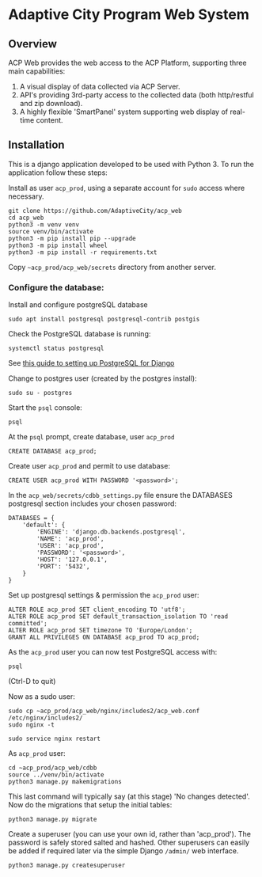 # Adaptive City Program Web System

## Overview
ACP Web provides the web access to the ACP Platform, supporting three main capabilities:
1. A visual display of data collected via ACP Server.
2. API's providing 3rd-party access to the collected data (both http/restful and zip download).
3. A highly flexible 'SmartPanel' system supporting web display of real-time content.

## Installation

This is a django application developed to be used with Python 3. To run the application follow these steps:

Install as user `acp_prod`, using a separate account for `sudo` access where necessary.

```
git clone https://github.com/AdaptiveCity/acp_web
cd acp_web
python3 -m venv venv
source venv/bin/activate
python3 -m pip install pip --upgrade
python3 -m pip install wheel
python3 -m pip install -r requirements.txt
```

Copy `~acp_prod/acp_web/secrets` directory from another server.

### Configure the database:
Install and configure postgreSQL database
```
sudo apt install postgresql postgresql-contrib postgis
```

Check the PostgreSQL database is running:
```
systemctl status postgresql
```

See [this guide to setting up PostgreSQL for Django](https://www.digitalocean.com/community/tutorials/how-to-use-postgresql-with-your-django-application-on-ubuntu-14-04)

Change to postgres user (created by the postgres install):
```
sudo su - postgres
```
Start the `psql` console:
```
psql
```
At the `psql` prompt, create database, user `acp_prod`
```
CREATE DATABASE acp_prod;
```
Create user `acp_prod` and permit to use database:
```
CREATE USER acp_prod WITH PASSWORD '<password>';
```
In the `acp_web/secrets/cdbb_settings.py` file ensure the DATABASES postgresql section
includes your chosen password:
```
DATABASES = {
    'default': {
        'ENGINE': 'django.db.backends.postgresql',
        'NAME': 'acp_prod',
        'USER': 'acp_prod',
        'PASSWORD': '<password>',
        'HOST': '127.0.0.1',
        'PORT': '5432',
    }
}
```
Set up postgresql settings & permission the `acp_prod` user:
```
ALTER ROLE acp_prod SET client_encoding TO 'utf8';
ALTER ROLE acp_prod SET default_transaction_isolation TO 'read committed';
ALTER ROLE acp_prod SET timezone TO 'Europe/London';
GRANT ALL PRIVILEGES ON DATABASE acp_prod TO acp_prod;
```
As the `acp_prod` user you can now test PostgreSQL access with:
```
psql
```
(Ctrl-D to quit)

Now as a sudo user:
```
sudo cp ~acp_prod/acp_web/nginx/includes2/acp_web.conf /etc/nginx/includes2/
sudo nginx -t

```

```
sudo service nginx restart
```
As `acp_prod` user:
```
cd ~acp_prod/acp_web/cdbb
source ../venv/bin/activate
python3 manage.py makemigrations
```
This last command will typically say (at this stage) 'No changes detected'.
Now do the migrations that setup the initial tables:
```
python3 manage.py migrate
```
Create a superuser (you can use your own id, rather than 'acp_prod'). The password is
safely stored salted and hashed. Other superusers can easily be added if required later via
the simple Django `/admin/` web interface.
```
python3 manage.py createsuperuser
```
